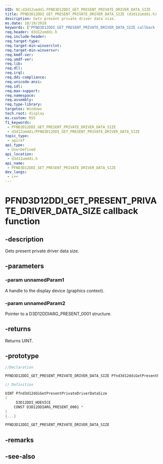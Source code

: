 ```yaml
---
UID: NC:d3d12umddi.PFND3D12DDI_GET_PRESENT_PRIVATE_DRIVER_DATA_SIZE
title: PFND3D12DDI_GET_PRESENT_PRIVATE_DRIVER_DATA_SIZE (d3d12umddi.h)
description: Gets present private driver data size.
ms.date: 10/19/2018
keywords: ["PFND3D12DDI_GET_PRESENT_PRIVATE_DRIVER_DATA_SIZE callback function"]
req.header: d3d12umddi.h
req.include-header: 
req.target-type: 
req.target-min-winverclnt: 
req.target-min-winversvr: 
req.kmdf-ver: 
req.umdf-ver: 
req.lib: 
req.dll: 
req.irql: 
req.ddi-compliance: 
req.unicode-ansi: 
req.idl: 
req.max-support: 
req.namespace: 
req.assembly: 
req.type-library: 
targetos: Windows
tech.root: display
ms.custom: RS5
f1_keywords:
 - PFND3D12DDI_GET_PRESENT_PRIVATE_DRIVER_DATA_SIZE
 - d3d12umddi/PFND3D12DDI_GET_PRESENT_PRIVATE_DRIVER_DATA_SIZE
topic_type:
 - apiref
api_type:
 - UserDefined
api_location:
 - d3d12umddi.h
api_name:
 - PFND3D12DDI_GET_PRESENT_PRIVATE_DRIVER_DATA_SIZE
dev_langs:
 - c++
---
```


# PFND3D12DDI_GET_PRESENT_PRIVATE_DRIVER_DATA_SIZE callback function


## -description

Gets present private driver data size.

## -parameters

### -param unnamedParam1

A handle to the display device (graphics context).

### -param unnamedParam2

Pointer to a D3D12DDIARG_PRESENT_0001 structure.

## -returns

Returns UINT.

## -prototype

```cpp
//Declaration

PFND3D12DDI_GET_PRESENT_PRIVATE_DRIVER_DATA_SIZE Pfnd3d12ddiGetPresentPrivateDriverDataSize; 

// Definition

UINT Pfnd3d12ddiGetPresentPrivateDriverDataSize 
(
	 D3D12DDI_HDEVICE
	CONST D3D12DDIARG_PRESENT_0001 *
)
{...}

PFND3D12DDI_GET_PRESENT_PRIVATE_DRIVER_DATA_SIZE 


```

## -remarks

## -see-also

